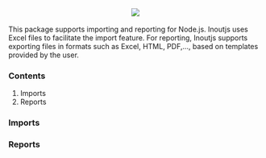 <div align="center">
  <a href="https://github.com/KhonngNhoTen/inoutjs">
    <img src="https://i.postimg.cc/yY6yPtfp/datainout-logo2.jpg">
  </a>
</div>  
<br>
This package supports importing and reporting for Node.js. Inoutjs uses Excel files to facilitate the import feature.
For reporting, Inoutjs supports exporting files in formats such as Excel, HTML, PDF,..., based on templates provided by the user.


### Contents
1. Imports
2. Reports

### Imports

### Reports
